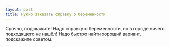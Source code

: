 ```yaml
---
layout: post 
title: Нужно заказать справку о беременности 
--- 
```

Срочно, подскажите! Надо справку о беременности, но в городе ничего подходящего не нашёл! Надо быстро найти хороший вариант, подскажите советом.